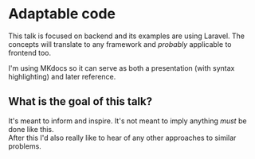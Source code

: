 # Adaptable code

This talk is focused on backend and its examples are using Laravel. The concepts will translate to any framework and
_probably_ applicable to frontend too.

I'm using MKdocs so it can serve as both a presentation (with syntax highlighting) and later reference.

## What is the goal of this talk?

It's meant to inform and inspire. It's not meant to imply anything _must_ be done like this.  
After this I'd also really like to hear of any other approaches to similar problems.
